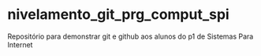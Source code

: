 # nivelamento_git_prg_comput_spi
Repositório para demonstrar git e github aos alunos do p1 de Sistemas Para Internet
